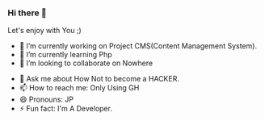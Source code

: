### Hi there 👋



<!-- **Jayprbhakar/Jayprbhakar** is a ✨ _special_ ✨ repository because its `README.md` (this file) appears on your GitHub profile. -->

Let's enjoy with You ;)

- 🔭 I’m currently working on Project CMS(Content Management System).
- 🌱 I’m currently learning Php
- 👯 I’m looking to collaborate on Nowhere
<!--- 🤔 I’m looking for help with --> 
- 💬 Ask me about How Not to become a HACKER.
- 📫 How to reach me: Only Using GH
- 😄 Pronouns: JP
- ⚡ Fun fact: I'm A Developer.

